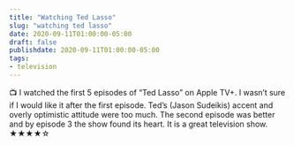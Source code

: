 ```yaml
---
title: "Watching Ted Lasso"
slug: "watching ted lasso"
date: 2020-09-11T01:00:00-05:00
draft: false
publishdate: 2020-09-11T01:00:00-05:00
tags:
- television
---
```


📺  I watched the first 5 episodes of “Ted Lasso” on Apple TV+. I wasn’t sure if I would like it after the first episode. Ted’s (Jason Sudeikis) accent and overly optimistic attitude were too much. The second episode was better and by episode 3 the show found its heart. It is a great television show. ★★★★☆

